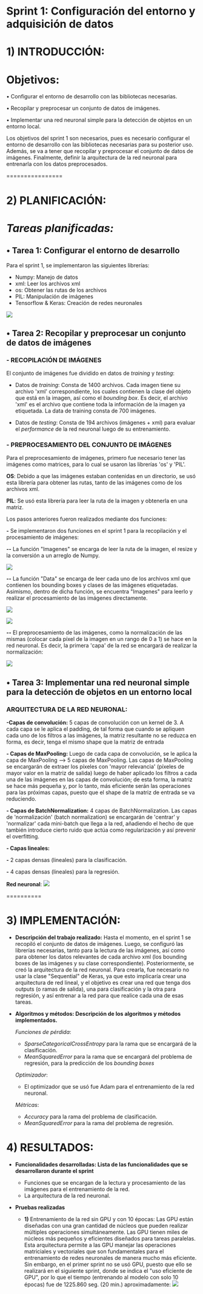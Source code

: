 # Sprint 1: Configuración del entorno y adquisición de datos
# 1) INTRODUCCIÓN:
# Objetivos:
• Configurar el entorno de desarrollo con las bibliotecas necesarias.

• Recopilar y preprocesar un conjunto de datos de imágenes.

• Implementar una red neuronal simple para la detección de objetos en un entorno local.

Los objetivos del sprint 1 son necesarios, pues es necesario configurar el entorno de desarrollo con las bibliotecas necesarias para su posterior uso. Además, se va a tener que recopilar y preprocesar el conjunto de datos de imágenes. Finalmente, definir la arquitectura de la red neuronal para entrenarla con los datos preprocesados.

================
# 2) PLANIFICACIÓN:
# *Tareas planificadas:*

## • **Tarea 1: Configurar el entorno de desarrollo**

Para el sprint 1, se implementaron las siguientes librerías:
- Numpy: Manejo de datos
- xml: Leer los archivos xml
- os: Obtener las rutas de los archivos
- PIL: Manipulación de imágenes
- Tensorflow & Keras: Creación de redes neuronales

![](https://github.com/DianaLlamoca/Proyecto-ObjectDetection/blob/main/SPRINT1/IM%C3%81GENES/lib.PNG)

## • **Tarea 2: Recopilar y preprocesar un conjunto de datos de imágenes**

### **- RECOPILACIÓN DE IMÁGENES**

El conjunto de imágenes fue dividido en datos de *training* y *testing*:

* Datos de *training*:
  Consta de 1400 archivos. Cada imagen tiene su archivo 'xml' correspondiente, los cuales contienen la clase del objeto que está en la imagen, así como el 
  *bounding box*. Es decir, el archivo 'xml' es el archivo que contiene toda la información de la imagen ya etiquetada.
  La data de training consta de 700 imágenes.
  
* Datos de *testing*:
  Consta de 194 archivos (imágenes + xml) para evaluar el *performance* de la red neuronal luego de su entrenamiento. 

### **- PREPROCESAMIENTO DEL CONJUNTO DE IMÁGENES**
Para el preprocesamiento de imágenes, primero fue necesario tener las imágenes como matrices, para lo cual se usaron las librerías 'os' y 'PIL'.

**OS**: Debido a que las imágenes estaban contenidas en un directorio, se usó esta librería para obtener las rutas, tanto de las imágenes como de los archivos xml.

**PIL**: Se usó esta librería para leer la ruta de la imagen y obtenerla en una matriz.

Los pasos anteriores fueron realizados mediante dos funciones:

**-** Se implementaron dos funciones en el sprint 1 para la recopilación y el procesamiento de imágenes:

**--** La función "Imagenes" se encarga de leer la ruta de la imagen, el resize y la conversión a un arreglo de Numpy.

![](https://github.com/DianaLlamoca/Proyecto-ObjectDetection/blob/main/SPRINT1/IM%C3%81GENES/imge.PNG)


**--** La función "Data" se encarga de leer cada uno de los archivos xml que contienen los bounding boxes y clases de las imágenes etiquetadas. Asimismo, dentro de dicha función, se encuentra "Imagenes" para leerlo y realizar el procesamiento de las imágenes directamente.

![](https://github.com/DianaLlamoca/Proyecto-ObjectDetection/blob/main/SPRINT1/IM%C3%81GENES/data1.PNG)

![](https://github.com/DianaLlamoca/Proyecto-ObjectDetection/blob/main/SPRINT1/IM%C3%81GENES/data2.PNG)


**--** El preprocesamiento de las imágenes, como la normalización de las mismas (colocar cada píxel de la imagen en un rango de 0 a 1) se hace en la red neuronal. Es decir, la primera 'capa' de la red se encargará de realizar la normalización:

![](https://github.com/DianaLlamoca/Proyecto-ObjectDetection/blob/main/SPRINT1/IM%C3%81GENES/Rescaling.PNG)

## • **Tarea 3: Implementar una red neuronal simple para la detección de objetos en un entorno local**

### **ARQUITECTURA DE LA RED NEURONAL:**
**-Capas de convolución:** 5 capas de convolución con un kernel de 3. A cada capa se le aplica el padding, de tal forma que cuando se apliquen cada uno de los filtros a las imágenes, la matriz resultante no se reduzca en forma, es decir, tenga el mismo shape que la matriz de entrada

**- Capas de MaxPooling:** Luego de cada capa de convolución, se le aplica la capa de MaxPooling --> 5 capas de MaxPooling. Las capas de MaxPooling se encargarán de extraer los píxeles con 'mayor relevancia' (píxeles de mayor valor en la matriz de salida) luego de haber aplicado los filtros a cada una de las imágenes en las capas de convolución; de esta forma, la matriz se hace más pequeña y, por lo tanto, más eficiente serán las operaciones para las próximas capas, puesto que el shape de la matriz de entrada se va reduciendo.

**- Capas de BatchNormalization:** 4 capas de BatchNormalization. Las capas de 'normalización' (batch normalization) se encargarán de 'centrar' y 'normalizar' cada mini-batch que llega a la red, añadiendo el hecho de que también introduce cierto ruido que actúa como regularización y así prevenir el overfitting.

**- Capas lineales:**

**-** 2 capas densas (lineales) para la clasificación.

**-** 4 capas densas (lineales) para la regresión.

**Red neuronal**:
![](https://github.com/DianaLlamoca/Proyecto-ObjectDetection/blob/main/SPRINT1/IM%C3%81GENES/rn.PNG)

==========
# 3) IMPLEMENTACIÓN:
* **Descripción del trabajo realizado:**
  Hasta el momento, en el sprint 1 se recopiló el conjunto de datos de imágenes. Luego, se configuró las librerías necesarias, tanto para la lectura de las 
  imágenes, así como para obtener los datos relevantes de cada archivo xml (los bounding boxes de las imágenes y su clase correspondiente).
  Posteriormente, se creó la arquitectura de la red neuronal. Para crearla, fue necesario no usar la clase "Sequential" de Keras, ya que esto implicaría crear una 
  arquitectura de red lineal, y el objetivo es crear una red que tenga dos outputs (o ramas de salida), una para clasificación y la otra para 
  regresión, y así entrenar a la red para que realice cada una de esas tareas.
  
* **Algoritmos y métodos: Descripción de los algoritmos y métodos implementados.**
  
  *Funciones de pérdida*:
  - *SparseCategoricalCrossEntropy* para la rama que se encargará de la clasificación.
  - *MeanSquaredError* para la rama que se encargará del problema de regresión, para la predicción de los *bounding boxes*
  
  *Optimizador*:
  - El optimizador que se usó fue Adam para el entrenamiento de la red neuronal.
 
  *Métricas*:
  - *Accuracy* para la rama del problema de clasificación.
  - *MeanSquaredError* para la rama del problema de regresión.

# 4) RESULTADOS:
* **Funcionalidades desarrolladas: Lista de las funcionalidades que se desarrollaron durante el sprint**
  - Funciones que se encargan de la lectura y procesamiento de las imágenes para el entrenamiento de la red.
  - La arquitectura de la red neuronal.

* **Pruebas realizadas**
  - **1)** Entrenamiento de la red sin GPU y con 10 épocas:
       Las GPU están diseñadas con una gran cantidad de núcleos que pueden realizar múltiples operaciones simultáneamente.
       Las GPU tienen miles de núcleos más pequeños y eficientes diseñados para tareas paralelas. Esta arquitectura permite a las GPU manejar las operaciones 
       matriciales y vectoriales que son fundamentales para el entrenamiento de redes neuronales de manera mucho más eficiente.
       Sin embargo, en el primer sprint no se usó GPU, puesto que ello se realizará en el siguiente sprint, donde se indica el "uso eficiente de GPU", por lo que 
       el tiempo (entrenando al modelo con solo 10 épocas) fue de 1225.860 seg. (20 min.) aproximadamente:
       ![](https://github.com/DianaLlamoca/Proyecto-ObjectDetection/blob/main/SPRINT1/IM%C3%81GENES/tiempo.PNG)
